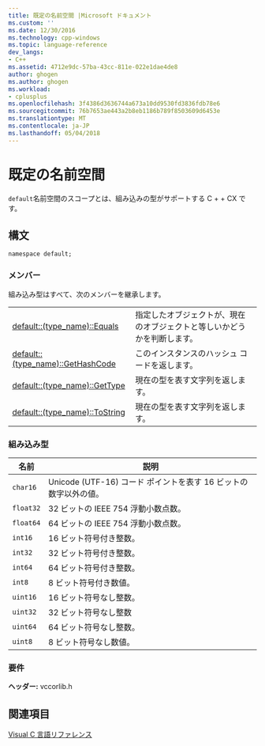 ```yaml
---
title: 既定の名前空間 |Microsoft ドキュメント
ms.custom: ''
ms.date: 12/30/2016
ms.technology: cpp-windows
ms.topic: language-reference
dev_langs:
- C++
ms.assetid: 4712e9dc-57ba-43cc-811e-022e1dae4de8
author: ghogen
ms.author: ghogen
ms.workload:
- cplusplus
ms.openlocfilehash: 3f4386d3636744a673a10dd9530fd3836fdb78e6
ms.sourcegitcommit: 76b7653ae443a2b8eb1186b789f8503609d6453e
ms.translationtype: MT
ms.contentlocale: ja-JP
ms.lasthandoff: 05/04/2018
---
```

# <a name="default-namespace"></a>既定の名前空間
`default`名前空間のスコープとは、組み込みの型がサポートする C + + CX です。  
  
## <a name="syntax"></a>構文  
  
```  
namespace default;  
```  
  
### <a name="members"></a>メンバー  
 組み込み型はすべて、次のメンバーを継承します。  
  
|||  
|-|-|  
|[default::(type_name)::Equals](../cppcx/default-type-name-equals-method.md)|指定したオブジェクトが、現在のオブジェクトと等しいかどうかを判断します。|  
|[default::(type_name)::GetHashCode](../cppcx/default-type-name-gethashcode-method.md)|このインスタンスのハッシュ コードを返します。|  
|[default::(type_name)::GetType](../cppcx/default-type-name-gettype-method.md)|現在の型を表す文字列を返します。|  
|[default::(type_name)::ToString](../cppcx/default-type-name-tostring-method.md)|現在の型を表す文字列を返します。|  
  
### <a name="built-in-types"></a>組み込み型  
  
|名前|説明|  
|----------|-----------------|  
|`char16`|Unicode (UTF-16) コード ポイントを表す 16 ビットの数字以外の値。|  
|`float32`|32 ビットの IEEE 754 浮動小数点数。|  
|`float64`|64 ビットの IEEE 754 浮動小数点数。|  
|`int16`|16 ビット符号付き整数。|  
|`int32`|32 ビット符号付き整数。|  
|`int64`|64 ビット符号付き整数。|  
|`int8`|8 ビット符号付き数値。|  
|`uint16`|16 ビット符号なし整数。|  
|`uint32`|32 ビット符号なし整数|  
|`uint64`|64 ビット符号なし整数。|  
|`uint8`|8 ビット符号なし数値。|  
  
### <a name="requirements"></a>要件  
 **ヘッダー:** vccorlib.h  
  
## <a name="see-also"></a>関連項目  
 [Visual C 言語リファレンス](../cppcx/visual-c-language-reference-c-cx.md)
